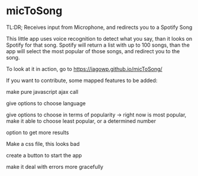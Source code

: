 micToSong
=========

TL:DR; Receives input from Microphone, and redirects you to a Spotify Song

This little app uses voice recognition to detect what you say, than it looks on Spotify for that song. Spotify will return a list with up to 100 songs, than the app will select the most popular of those songs, and redirect you to the song.

To look at it in action, go to https://iagowp.github.io/micToSong/

If you want to contribute, some mapped features to be added:

make pure javascript ajax call

give options to choose language

give options to choose in terms of popularity -> right now is most popular, make it able to choose least popular, or a determined number

option to get more results

Make a css file, this looks bad

create a button to start the app

make it deal with errors more gracefully